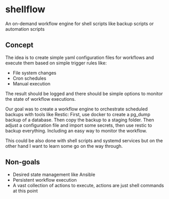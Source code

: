 # shellflow
An on-demand workflow engine for shell scripts like backup scripts or automation scripts

## Concept
The idea is to create simple yaml configuration files for workflows and execute them based on simple trigger rules like:
- File system changes
- Cron schedules
- Manual execution

The result should be logged and there should be simple options to monitor the state of workflow executions.

Our goal was to create a workflow engine to orchestrate scheduled backups with tools like Restic: First, use docker to create a pg_dump backup of a database. Then copy the backup to a staging folder. Then adjust a configuration file and import some secrets, then use restic to backup everything. Including an easy way to monitor the workflow. 

This could be also done with shell scripts and systemd services but on the other hand I want to learn some go on the way through.

## Non-goals
- Desired state management like Ansible
- Persistent workflow execution
- A vast collection of actions to execute, actions are just shell commands at this point

